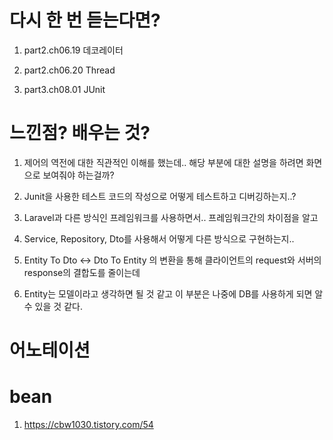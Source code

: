 # 다시 한 번 듣는다면?

1. part2.ch06.19 데코레이터

2. part2.ch06.20 Thread

3. part3.ch08.01 JUnit

# 느낀점? 배우는 것?

1. 제어의 역전에 대한 직관적인 이해를 했는데.. 해당 부분에 대한 설명을 하려면 화면으로 보여줘야 하는걸까?

2. Junit을 사용한 테스트 코드의 작성으로 어떻게 테스트하고 디버깅하는지..?

3. Laravel과 다른 방식인 프레임워크를 사용하면서.. 프레임워크간의 차이점을 알고

4. Service, Repository, Dto를 사용해서 어떻게 다른 방식으로 구현하는지.. 

5. Entity To Dto <-> Dto To Entity 의 변환을 통해 클라이언트의 request와 서버의 response의 결합도를 줄이는데

6. Entity는 모델이라고 생각하면 될 것 같고 이 부분은 나중에 DB를 사용하게 되면 알 수 있을 것 같다.

# 어노테이션

# bean

1. https://cbw1030.tistory.com/54
